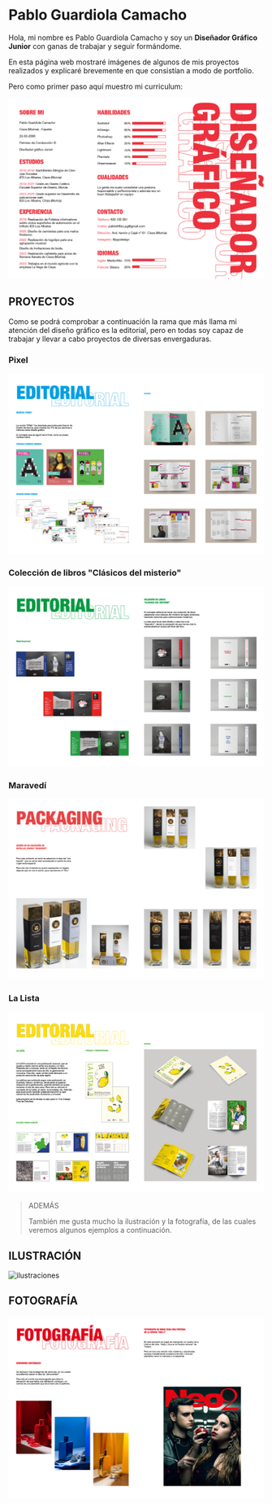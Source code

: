 # Pablo Guardiola Camacho

Hola, mi nombre es Pablo Guardiola Camacho y soy un **Diseñador Gráfico Junior** con ganas de trabajar y seguir formándome.

En esta página web mostraré imágenes de algunos de mis proyectos realizados y explicaré brevemente en que consistían a modo de portfolio.

Pero como primer paso aquí muestro mi curriculum:

![curriculum](https://github.com/alu1744526/pablo1744526.github.io/blob/main/recursos/curriculum.png)

## PROYECTOS

Como se podrá comprobar a continuación la rama que más llama mi atención del diseño gráfico es la editorial, pero en todas soy capaz de trabajar y llevar a cabo proyectos de diversas envergaduras.

### Pixel

![pixel](https://github.com/alu1744526/pablo1744526.github.io/blob/main/recursos/pixel%20portfolio.png)

### Colección de libros "Clásicos del misterio"

![libros](https://github.com/alu1744526/pablo1744526.github.io/blob/main/recursos/libros%20portfolio.png)

### Maravedí

![maravedí](https://github.com/alu1744526/pablo1744526.github.io/blob/main/recursos/botellas%20portfolio.png)

### La Lista

![lista](https://github.com/alu1744526/pablo1744526.github.io/blob/main/recursos/la%20lista%20portfolio.png)

>ADEMÁS
>
>También me gusta mucho la ilustración y la fotografía, de las cuales veremos algunos ejemplos a continuación.


## ILUSTRACIÓN

![ilustraciones](https://github.com/alu1744526/pablo1744526.github.io/blob/main/recursos/ilustración%20portfolio.png)

## FOTOGRAFÍA

![fotos](https://github.com/alu1744526/pablo1744526.github.io/blob/main/recursos/fotografia%20portfolio.png)


